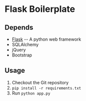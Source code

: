 # Flask Boilerplate

## Depends

* [Flask](https://github.com/mitsuhiko/flask) -- A python web framework
* SQLAlchemy
* jQuery
* Bootstrap

## Usage

1. Checkout the Git repository
1. `pip install -r requirements.txt`
1. Run `python app.py`

